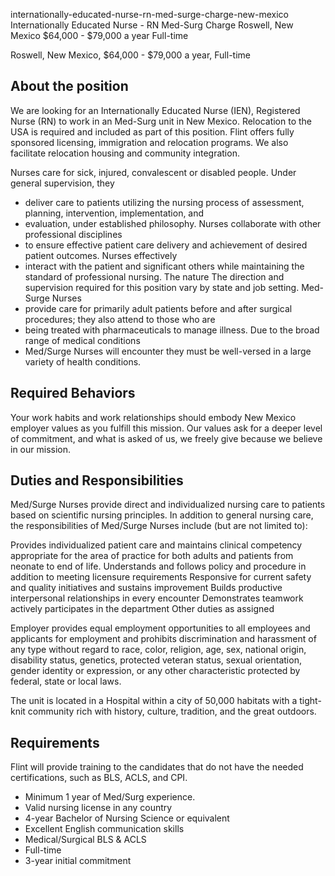 internationally-educated-nurse-rn-med-surge-charge-new-mexico
Internationally Educated Nurse - RN Med-Surg Charge
Roswell, New Mexico
$64,000 - $79,000 a year
Full-time


Roswell, New Mexico, $64,000 - $79,000 a year, Full-time

## About the position

We are looking for an Internationally Educated Nurse (IEN), Registered Nurse (RN) to work in an Med-Surg unit in New Mexico. Relocation to the USA is required and included as part of this position. Flint offers fully sponsored licensing, immigration and relocation programs. We also facilitate relocation housing and community integration.


Nurses care for sick, injured, convalescent or disabled people. Under general supervision, they
- deliver care to patients utilizing the nursing process of assessment, planning, intervention, implementation, and
- evaluation, under established philosophy. Nurses collaborate with other professional disciplines
- to ensure effective patient care delivery and achievement of desired patient outcomes. Nurses effectively
- interact with the patient and significant others while maintaining the standard of professional nursing. The nature
The direction and supervision required for this position vary by state and job setting. Med-Surge Nurses
- provide care for primarily adult patients before and after surgical procedures; they also attend to those who are
- being treated with pharmaceuticals to manage illness. Due to the broad range of medical conditions
- Med/Surge Nurses will encounter they must be well-versed in a large variety of health conditions.

## Required Behaviors

Your work habits and work relationships should embody New Mexico employer values as you fulfill this mission. Our values ask for a deeper level of commitment, and what is asked of us, we freely give because we believe in our mission.

## Duties and Responsibilities

Med/Surge Nurses provide direct and individualized nursing care to patients based on scientific nursing principles. In addition to general nursing care, the responsibilities of Med/Surge Nurses include (but are not limited to):

Provides individualized patient care and maintains clinical competency appropriate for the area of practice for both adults and patients from neonate to end of life.
 Understands and follows policy and procedure in addition to meeting licensure requirements
Responsive for current safety and quality initiatives and sustains improvement
Builds productive interpersonal relationships in every encounter
Demonstrates teamwork
actively participates in the department
Other duties as assigned

Employer provides equal employment opportunities to all employees and applicants for employment and prohibits discrimination and harassment of any type without regard to race, color, religion, age, sex, national origin, disability status, genetics, protected veteran status, sexual orientation, gender identity or expression, or any other characteristic protected by federal, state or local laws.

The unit is located in a Hospital within a city of 50,000 habitats with a tight-knit community rich with history, culture, tradition, and the great outdoors.

## Requirements
Flint will provide training to the candidates that do not have the needed certifications, such as BLS, ACLS, and CPI.

- Minimum 1 year of Med/Surg experience.
- Valid nursing license in any country
- 4-year Bachelor of Nursing Science or equivalent
- Excellent English communication skills
- Medical/Surgical BLS & ACLS
- Full-time
- 3-year initial commitment